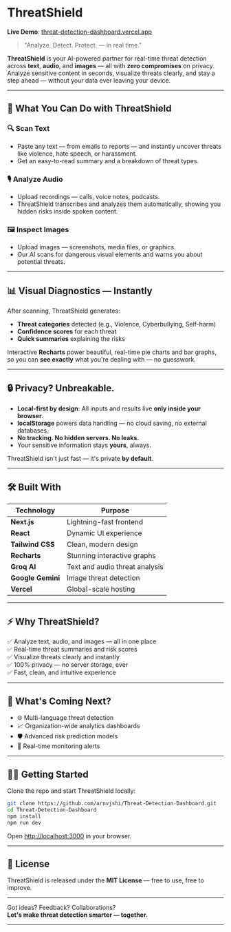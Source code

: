 # ThreatShield

**Live Demo**: [threat-detection-dashboard.vercel.app](https://threat-detection-dashboard.vercel.app)

> "Analyze. Detect. Protect. — in real time."

**ThreatShield** is your AI-powered partner for real-time threat detection across **text**, **audio**, and **images** — all with **zero compromises** on privacy.  
Analyze sensitive content in seconds, visualize threats clearly, and stay a step ahead — without your data ever leaving your device.

---

## 🚀 What You Can Do with ThreatShield

### 🔍 Scan Text
- Paste any text — from emails to reports — and instantly uncover threats like violence, hate speech, or harassment.
- Get an easy-to-read summary and a breakdown of threat types.

### 🎙️ Analyze Audio
- Upload recordings — calls, voice notes, podcasts.
- ThreatShield transcribes and analyzes them automatically, showing you hidden risks inside spoken content.

### 🖼️ Inspect Images
- Upload images — screenshots, media files, or graphics.
- Our AI scans for dangerous visual elements and warns you about potential threats.

---

## 📊 Visual Diagnostics — Instantly

After scanning, ThreatShield generates:
- **Threat categories** detected (e.g., Violence, Cyberbullying, Self-harm)
- **Confidence scores** for each threat
- **Quick summaries** explaining the risks

Interactive **Recharts** power beautiful, real-time pie charts and bar graphs, so you can **see exactly** what you're dealing with — no guesswork.

---

## 🔒 Privacy? Unbreakable.

- **Local-first by design**: All inputs and results live **only inside your browser**.
- **localStorage** powers data handling — no cloud saving, no external databases.
- **No tracking. No hidden servers. No leaks.**
- Your sensitive information stays **yours**, always.

ThreatShield isn't just fast — it's private **by default**.

---

## 🛠️ Built With

| Technology      | Purpose                     |
|-----------------|------------------------------|
| **Next.js**     | Lightning-fast frontend      |
| **React**       | Dynamic UI experience        |
| **Tailwind CSS**| Clean, modern design         |
| **Recharts**    | Stunning interactive graphs  |
| **Groq AI**     | Text and audio threat analysis |
| **Google Gemini** | Image threat detection     |
| **Vercel**      | Global-scale hosting         |

---

## ⚡ Why ThreatShield?

✅ Analyze text, audio, and images — all in one place  
✅ Real-time threat summaries and risk scores  
✅ Visualize threats clearly and instantly  
✅ 100% privacy — no server storage, ever  
✅ Fast, clean, and intuitive experience

---

## 📅 What's Coming Next?

- 🌐 Multi-language threat detection
- 📈 Organization-wide analytics dashboards
- 🛡️ Advanced risk prediction models
- 🔔 Real-time monitoring alerts

---

## 🧑‍💻 Getting Started

Clone the repo and start ThreatShield locally:

```bash
git clone https://github.com/arnvjshi/Threat-Detection-Dashboard.git
cd Threat-Detection-Dashboard
npm install
npm run dev
```

Open [http://localhost:3000](http://localhost:3000) in your browser.

---

## 📜 License

ThreatShield is released under the **MIT License** — free to use, free to improve.

---

Got ideas? Feedback? Collaborations?  
**Let's make threat detection smarter — together.**

---

